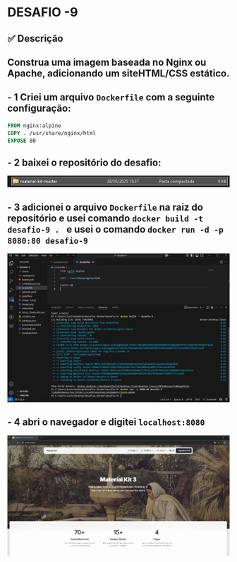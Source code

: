   # DESAFIO -9
## ✅ Descrição
## Construa uma imagem baseada no Nginx ou Apache, adicionando um siteHTML/CSS estático.
## - 1 Criei um arquivo `Dockerfile` com a seguinte configuração:
```dockerfile
FROM nginx:alpine
COPY . /usr/share/nginx/html
EXPOSE 80
```
## - 2 baixei o repositório do desafio:
![alt text](images/image.png) 
## - 3 adicionei o arquivo `Dockerfile` na raiz do repositório e usei comando `docker build -t desafio-9 . ` e usei o comando `docker run -d -p 8080:80 desafio-9`
![alt text](images/image-2.png) 
## - 4 abri o navegador e digitei `localhost:8080`
![alt text](images/image-1.png) 

